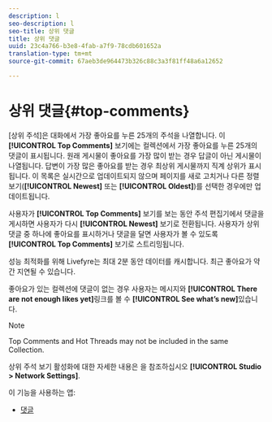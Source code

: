 ```yaml
---
description: l
seo-description: l
seo-title: 상위 댓글
title: 상위 댓글
uuid: 23c4a766-b3e8-4fab-a7f9-78cdb601652a
translation-type: tm+mt
source-git-commit: 67aeb3de964473b326c88c3a3f81ff48a6a12652

---
```



# 상위 댓글{#top-comments}

[상위 주석]은 대화에서 가장 좋아요를 누른 25개의 주석을 나열합니다. 이 **[!UICONTROL Top Comments]** 보기에는 컬렉션에서 가장 좋아요를 누른 25개의 댓글이 표시됩니다. 원래 게시물이 좋아요를 가장 많이 받는 경우 답글이 아닌 게시물이 나열됩니다. 답변이 가장 많은 좋아요를 받는 경우 최상위 게시물까지 직계 상위가 표시됩니다. 이 목록은 실시간으로 업데이트되지 않으며 페이지를 새로 고치거나 다른 정렬 보기(**[!UICONTROL Newest]** 또는 **[!UICONTROL Oldest]**)를 선택한 경우에만 업데이트됩니다.

사용자가 **[!UICONTROL Top Comments]** 보기를 보는 동안 주석 편집기에서 댓글을 게시하면 사용자가 다시 **[!UICONTROL Newest]** 보기로 전환됩니다. 사용자가 상위 댓글 중 하나에 좋아요를 표시하거나 댓글을 달면 사용자가 볼 수 있도록 **[!UICONTROL Top Comments]** 보기로 스트리밍됩니다.

성능 최적화를 위해 Livefyre는 최대 2분 동안 데이터를 캐시합니다. 최근 좋아요가 약간 지연될 수 있습니다.

좋아요가 있는 컬렉션에 댓글이 없는 경우 사용자는 메시지와 **[!UICONTROL There are not enough likes yet]**&#x200B;링크를 볼 수 **[!UICONTROL See what’s new]**&#x200B;있습니다.

>[!NOTE]
>
>Top Comments and Hot Threads may not be included in the same Collection.

상위 주석 보기 활성화에 대한 자세한 내용은 을 참조하십시오 **[!UICONTROL Studio > Network Settings]**.

이 기능을 사용하는 앱:

* [댓글](/help/using/c-about-apps/c-comments/c-comments.md)

